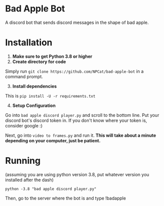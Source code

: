 # Bad Apple Bot
A discord bot that sends discord messages in the shape of bad apple.

# Installation
1. **Make sure to get Python 3.8 or higher**
2. **Create directory for code**

Simply run `git clone https://github.com/NPCat/bad-apple-bot` in a command prompt.

3. **Install dependencies**

This is `pip install -U -r requirements.txt`

4. **Setup Configuration**

Go into `bad apple discord player.py` and scroll to the bottom line. Put your discord bot's discord token in. If you don't know where your token is, consider google :)

Next, go into `video to frames.py` and run it. **This will take about a minute depending on your computer, just be patient.**

# Running
(assuming you are using python version 3.8, put whatever version you installed after the dash)

`python -3.8 "bad apple discord player.py"`

Then, go to the server where the bot is and type !badapple
